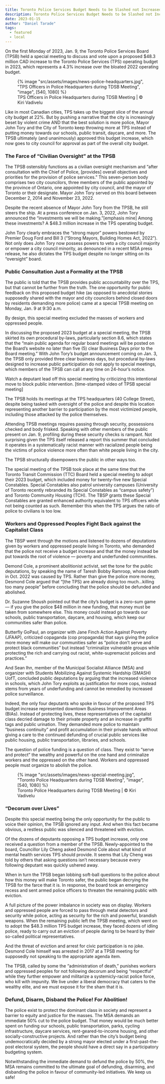 ```yaml
---
title: Toronto Police Services Budget Needs to be Slashed not Increased
description: Toronto Police Services Budget Needs to be Slashed not Increased
date: 2023-01-15
author: "Daniel Tarade"
tags:
  - featured
  - local
---
```


On the first Monday of 2023, Jan. 9, the Toronto Police Services Board (TPSB) held a special meeting to discuss and vote upon a proposed $48.3 million CAD increase to the Toronto Police Services (TPS) operating budget in 2023, which represents a 4.3% increase over the bloated 2022 operating budget.

<!-- excerpt -->

<figure>
{% image "src/assets/images/news-police-headquarters.jpg", "TPS Officers in Police Headquarters during TDSB Meeting", "image", [540, 1080] %}
<figcaption>TPS Officers in Police Headquarters during TDSB Meeting | © Kiri Vadivelu</figcaption>
</figure>

Like in most Canadian cities, TPS takes up the biggest slice of the annual city budget at 22%. But by pushing a narrative that the city is increasingly beset by violent crime AND that the best solution is more police, Mayor John Tory and the City of Toronto keep throwing more at TPS instead of putting money towards our schools, public transit, daycare, and more. The TPSB ultimately (and unanimously) approved this budget increase, which now goes to city council for approval as part of the overall city budget.

### The Farce of “Civilian Oversight” at the TPSB

The TPSB ostensibly functions as a civilian oversight mechanism and “after consultation with the Chief of Police, [provides] overall objectives and priorities for the provision of police services.” This seven-person body comprises two city councilors, three members of the public appointed by the province of Ontario, one appointed by city council, and the mayor of Toronto or their designate. Mayor John Tory served on this board between December 2, 2014 and November 23, 2022.

Despite the recent absence of Mayor John Tory from the TPSB, he still steers the ship. At a press conference on Jan. 3, 2022, John Tory announced the “investments we will be making.”[emphasis mine] Among these investments? A $48.3 million increase in the TPS operating budget.

John Tory clearly embraces the “strong mayor” powers bestowed by Premier Doug Ford and Bill 3 (“Strong Mayors, Building Homes Act, 2022”). Not only does John Tory now possess powers to veto a city council majority or empower a city council minority, as denounced in a recent MSA press release, he also dictates the TPS budget despite no longer sitting on its “oversight” board.

### Public Consultation Just a Formality at the TPSB

The public is told that the TPSB provides public accountability over the TPS, but that cannot be further from the truth. The one opportunity for public feedback on this proposed budget hike (as opposed to anecdotal stories supposedly shared with the mayor and city councilors behind closed doors by residents demanding more police) came at a special TPSB meeting on Monday, Jan. 9 at 9:30 a.m.

By design, this special meeting excluded the masses of workers and oppressed people.

In discussing the proposed 2023 budget at a special meeting, the TPSB skirted its own procedural by-laws, particularly section 8.6, which states that the “main public agenda for regular board meetings will be posted on the Board’s website no later than five (5) clear Business Days prior to the Board meeting.” With John Tory’s budget announcement coming on Jan. 3, the TPSB only provided three clear business days, but procedural by-laws designed to increase public participation do not apply to special meetings, which members of the TPSB can call at any time on 24-hour’s notice.

Watch a deputant lead off this special meeting by criticizing this intentional move to block public intervention. [time-stamped video of TPSB special meeting]

The TPSB holds its meetings at the TPS headquarters (40 College Street), despite being tasked with oversight of the police and despite this location representing another barrier to participation by the most victimized people, including those attacked by the police themselves.

Attending TPSB meetings requires passing through security, possessions checked and body frisked. Speaking with other members of the public present on Jan. 9, profiling during these security checks is rampant. Not surprising given the TPS itself released a report this summer that concluded it operates in a systematically racist manner with racialized people being the victims of police violence more often than white people living in the city.

The TPSB structurally disempowers the public in other ways too.

The special meeting of the TPSB took place at the same time that the Toronto Transit Commission (TTC) Board held a special meeting to adopt their 2023 budget, which included money for twenty-five new Special Constables. Special Constables also patrol university campuses (University of Toronto recently rebranded its Special Constables as “campus safety”) and Toronto Community Housing (TCH). The TBSP grants these Special Constables are granted enhanced authority equivalent to TPS officers while not being counted as such. Remember this when the TPS argues the ratio of police to civilians is too low.

### Workers and Oppressed Peoples Fight Back against the Capitalist Class

The TBSP went through the motions and listened to dozens of deputations given by workers and oppressed people living in Toronto, who demanded that the police not receive a budget increase and that the money instead be put towards the root of violence — poverty and underfunded communities.

Demond Cole, a prominent abolitionist activist, set the tone for the public deputations, by speaking the name of Taresh Bobby Ramroop, whose death in Oct. 2022 was caused by TPS. Rather than give the police more money, Desmond Cole argued that “[the TPS} are already doing too much…killing too many people” before concluding that the police should be defunded and abolished.

Dr. Suzanne Shoush pointed out that the city’s budget is a zero-sum game — if you give the police $48 million in new funding, that money must be taken from somewhere else. This money could instead go towards our schools, public transportation, daycare, and housing, which keep our communities safer than police.

Butterfly GoPaul, an organizer with Jane Finch Action Against Poverty (JFAAP), criticized copaganda (cop propaganda) that says giving the police more money will make our communities safer as “police don’t serve and protect black communities” but instead “criminalize vulnerable groups while protecting the rich and carrying out racist, white-supremacist policies and practices.”

And Sean Ihn, member of the Municipal Socialist Alliance (MSA) and organizer with Students Mobilizing Against Systemic Hardship (SMASH) UofT, concluded public deputations by arguing that the increased violence in schools, which John Tory exploits as justification for more cops, instead stems from years of underfunding and cannot be remedied by increased police surveillance.

Indeed, the only four deputants who spoke in favour of the proposed TPS budget increase represented downtown Business Improvement Areas (BIAs). Instead of protecting lives, these representatives of the capitalist class decried damage to their private property and an increase in graffiti tags and public urination. They demanded more police to maintain “business continuity” and profit accumulation in their private hands without giving a care to the continued defunding of crucial public services like public housing, public transportation, libraries, and schools.

The question of police funding is a question of class. They exist to “serve and protect” the wealthy and powerful on the one hand and criminalize workers and the oppressed on the other hand. Workers and oppressed people must organize to abolish the police.

<figure>
{% image "src/assets/images/news-special-meeting.jpg", "Toronto Police Headquarters during TDSB Meeting", "image", [540, 1080] %}
<figcaption>Toronto Police Headquarters during TDSB Meeting | © Kiri Vadivelu</figcaption>
</figure>

### “Decorum over Lives”

Despite this special meeting being the only opportunity for the public to voice their opinion, the TPSB ignored any input. And when this fact became obvious, a restless public was silenced and threatened with eviction.

Of the dozens of deputants opposing a TPS budget increase, only one received a question from a member of the TPSB. Newly-appointed to the board, Councillor Lily Cheng asked Desmond Cole about what kind of mental health services TPS should provide. It seems that Lily Cheng was told by others that asking questions isn’t necessary because every following deputant was quickly ushered away.

When in turn the TPSB began lobbing soft-ball questions to the police about how this money will make Toronto safer, the public began decrying the TPSB for the farce that it is. In response, the board took an emergency recess and sent armed police officers to threaten the remaining public with eviction.

A full picture of the power imbalance in society was on display. Workers and oppressed people are forced to pass through metal detectors and security while police, acting as security for the rich and powerful, brandish weapons. When the remaining public left the TPSB meeting, which went on to adopt the $48.3 million TPS budget increase, they faced dozens of idling police, ready to carry out an eviction of people daring to be heard by their so-called political representatives.

And the threat of eviction and arrest for civic participation is no joke. Desmond Cole himself was arrested in 2017 at a TPSB meeting for supposedly not speaking to the appropriate agenda item.

The TPSB, called by some the “administration of death,” punishes workers and oppressed peoples for not following decorum and being “respectful” while they further empower and militarize a systemicly-racist police force, who kill with impunity. We live under a liberal democracy that caters to the wealthy elite, and we must expose it for the sham that it is.

### Defund, Disarm, Disband the Police! For Abolition!

The police exist to protect the dominant class in society and represent a barrier to equity and justice for the masses. The MSA demands an immediate 50% cut to the police budget. That money would be much better spent on funding our schools, public transportation, parks, cycling infrastructure, daycare services, rent-geared-to-income housing, and other socially-constructive projects. And rather than the city’s budget being undemocratically decided by a strong mayor elected under a first-past-the-post electoral system, the people should have a direct say in a participatory budgeting system.

Notwithstanding the immediate demand to defund the police by 50%, the MSA remains committed to the ultimate goal of defunding, disarming, and disbanding the police in favour of community-led initiatives. We keep us safe!
